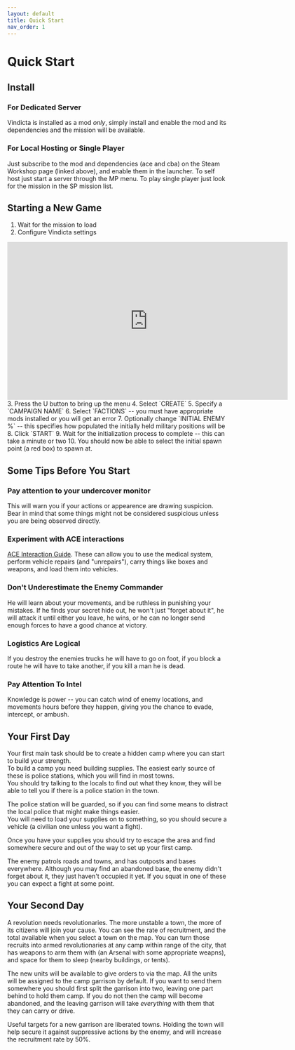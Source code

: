 ```yaml
---
layout: default
title: Quick Start
nav_order: 1
---
```


# Quick Start

## Install

### For Dedicated Server

Vindicta is installed as a mod *only*, simply install and enable the mod and its dependencies and the mission will be available.

### For Local Hosting or Single Player

Just subscribe to the mod and dependencies (ace and cba) on the Steam Workshop page (linked above), and enable them in the launcher.
To self host just start a server through the MP menu.
To play single player just look for the mission in the SP mission list.

## Starting a New Game

1. Wait for the mission to load
2. Configure Vindicta settings
  <iframe width="640" height="360" src="https://www.youtube.com/embed/OREpQU6OcWQ" frameborder="0" allow="accelerometer; autoplay; encrypted-media; gyroscope; picture-in-picture" allowfullscreen> </iframe>
3. Press the U button to bring up the menu
4. Select `CREATE`
5. Specify a `CAMPAIGN NAME`
6. Select `FACTIONS` -- you must have appropriate mods installed or you will get an error
7. Optionally change `INITIAL ENEMY %` -- this specifies how populated the initially held military positions will be
8. Click `START`
9. Wait for the initialization process to complete -- this can take a minute or two
10. You should now be able to select the initial spawn point (a red box) to spawn at.

## Some Tips Before You Start

### Pay attention to your undercover monitor

This will warn you if your actions or appearence are drawing suspicion. Bear in mind that some things 
might not be considered suspicious unless you are being observed directly.

### Experiment with ACE interactions

[ACE Interaction Guide](https://ace3mod.com/wiki/feature/interaction.html).
These can allow you to use the medical system, perform vehicle repairs (and "unrepairs"), carry things like boxes and 
weapons, and load them into vehicles.

### Don't Underestimate the Enemy Commander

He will learn about your movements, and be ruthless in punishing your mistakes. If he finds your secret hide out, he won't 
just "forget about it", he will attack it until either you leave, he wins, or he can no longer send enough forces to have a 
good chance at victory.

### Logistics Are Logical

If you destroy the enemies trucks he will have to go on foot, if you block a route he will have to take another, if you kill a man he is dead.

### Pay Attention To Intel

Knowledge is power -- you can catch wind of enemy locations, and movements hours before they happen, 
giving you the chance to evade, intercept, or ambush.

## Your First Day

Your first main task should be to create a hidden camp where you can start to build your strength.  
To build a camp you need building supplies. The easiest early source of these is police stations, which you will find in most towns.  
You should try talking to the locals to find out what they know, they will be able to tell you if there is a police station in the town.  

The police station will be guarded, so if you can find some means to distract the local police that might make things easier.  
You will need to load your supplies on to something, so you should secure a vehicle (a civilian one unless you want a fight).  

Once you have your supplies you should try to escape the area and find somewhere secure and out of the way to set up your first camp.  

The enemy patrols roads and towns, and has outposts and bases everywhere. Although you may find an abandoned base, 
the enemy didn't forget about it, they just haven't occupied it yet. If you squat in one of these you can expect a fight at some point.  

## Your Second Day

A revolution needs revolutionaries. The more unstable a town, the more of its citizens will join your cause. You can see the rate of recruitment, 
and the total available when you select a town on the map. You can turn those recruits into armed revolutionaries at any camp within range of the city, 
that has weapons to arm them with (an Arsenal with some appropriate weapns), and space for them to sleep (nearby buildings, or tents).  

The new units will be available to give orders to via the map. All the units will be assigned to the camp garrison by default. 
If you want to send them somewhere you should first split the garrison into two, leaving one part behind to hold them camp. If you do not then the 
camp will become abandoned, and the leaving garrison will take *everything* with them that they can carry or drive. 

Useful targets for a new garrison are liberated towns. Holding the town will help secure it against suppressive actions by the enemy, and will increase the 
recruitment rate by 50%.
